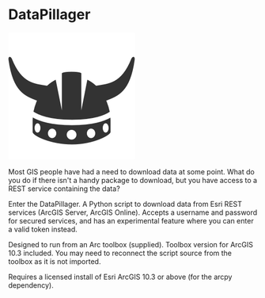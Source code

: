 # DataPillager
![Logo](DataPillagerIcon.png)

Most GIS people have had a need to download data at some point. What do you do if there isn't a handy package to download, but you have access to a REST service containing the data?

Enter the DataPillager.
A Python script to download data from Esri REST services (ArcGIS Server, ArcGIS Online).
Accepts a username and password for secured services, and has an experimental feature where you can enter a valid token instead.

Designed to run from an Arc toolbox (supplied). Toolbox version for ArcGIS 10.3 included.
You may need to reconnect the script source from the toolbox as it is not imported.

Requires a licensed install of Esri ArcGIS 10.3 or above (for the arcpy dependency).
